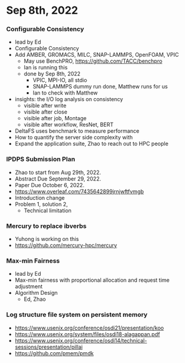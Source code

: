 # Sep 8th, 2022

### Configurable Consistency
- lead by Ed
- Configurable Consistency 
- Add AMBER, GROMACS, MILC, SNAP-LAMMPS, OpenFOAM, VPIC
  - May use BenchPRO, https://github.com/TACC/benchpro
  - Ian is running this
  - done by Sep 8th, 2022
    - VPIC, MPI-IO, all stdio
    - SNAP-LAMMPS dummy run done, Matthew runs for us
    - Ian to check with Matthew
- insights: the I/O log analysis on consistency
  - visible after write
  - visible after close
  - visible after job, Montage
  - visible after workflow, ResNet, BERT
- DeltaFS uses benchmark to measure performance
- How to quantify the server side complexity with 
- Expand the application suite, Zhao to reach out to HPC people

### IPDPS Submission Plan
- Zhao to start from Aug 29th, 2022.
- Abstract Due September 29, 2022.
- Paper Due October 6, 2022.
- https://www.overleaf.com/7435642899jrnjwftfvmgb
- Introduction change
- Problem 1, solution 2,
  - Technical limitation

### Mercury to replace ibverbs
- Yuhong is working on this
- https://github.com/mercury-hpc/mercury

### Max-min Fairness
- lead by Ed
- Max-min fairness with proportional allocation and request time adjustment 
- Algorithm Design
  - Ed, Zhao


### Log structure file system on persistent memory
- https://www.usenix.org/conference/osdi21/presentation/koo
- https://www.usenix.org/system/files/osdi18-alagappan.pdf
- https://www.usenix.org/conference/osdi14/technical-sessions/presentation/pillai
- https://github.com/pmem/pmdk
